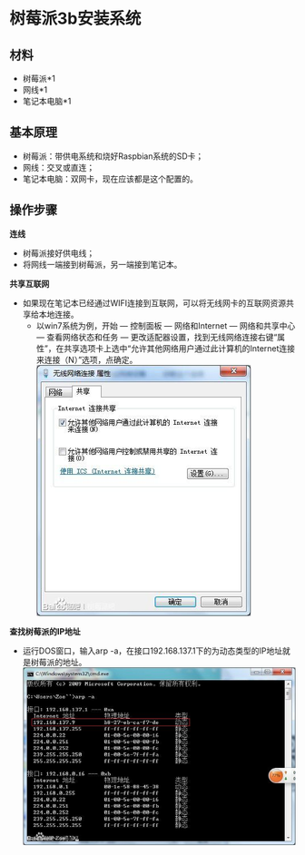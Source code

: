 树莓派3b安装系统
=========

材料
--

 - 树莓派*1
 - 网线*1
 - 笔记本电脑*1

基本原理
--

 - 树莓派：带供电系统和烧好Raspbian系统的SD卡；
 - 网线：交叉或直连；
 - 笔记本电脑：双网卡，现在应该都是这个配置的。

操作步骤
--

**连线**

 - 树莓派接好供电线； 
 - 将网线一端接到树莓派，另一端接到笔记本。

**共享互联网**

 - 如果现在笔记本已经通过WIFI连接到互联网，可以将无线网卡的互联网资源共享给本地连接。
     - 以win7系统为例，开始 — 控制面板 — 网络和Internet — 网络和共享中心 — 查看网络状态和任务 — 更改适配器设置，找到无线网络连接右键“属性”，在共享选项卡上选中“允许其他网络用户通过此计算机的Internet连接来连接（N）”选项，点确定。
     ![network setup][1]

**查找树莓派的IP地址**

 - 运行DOS窗口，输入arp -a，在接口192.168.137.1下的为动态类型的IP地址就是树莓派的地址。
 ![IP][2]


  [1]: https://raw.githubusercontent.com/catonisland/MarkDownNote/master/Pic/RASP1.jpg
  [2]: https://github.com/catonisland/MarkDownNote/blob/master/Pic/RASP2.jpg?raw=true